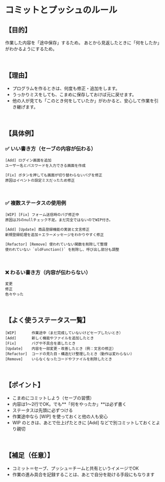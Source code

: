 # コミットとプッシュのルール

## 【目的】

作業した内容を「途中保存」するため。
あとから見返したときに「何をしたか」がわかるようにするため。

<br>


## 【理由】
- プログラムを作るときは、何度も修正・追加をします。
- うっかりミスをしても、こまめに保存しておけば元に戻せます。
- 他の人が見ても「このとき何をしていたか」がわかると、安心して作業を引き継げます。

<br>


## 【具体例】

### ✅ いい書き方（セーブの内容が伝わる）
```
[Add] ログイン画面を追加
ユーザー名とパスワードを入力できる画面を作成
```
```
[Fix] ボタンを押しても画面が切り替わらないバグを修正
原因はイベントの設定ミスだったため修正
```

<br>


### ✅ 複数ステータスの使用例
```
[WIP] [Fix] フォーム送信時のバグ修正中
原因はJSのnullチェック不足。まだ完全ではないのでWIP付き。
```
```
[Add] [Update] 商品登録機能の実装と文言修正
新規登録処理を追加＋エラーメッセージをわかりやすく修正
```
```
[Refactor] [Remove] 使われていない関数を削除して整理
使われていない `oldFunction()` を削除し、呼び出し部分も調整
```

<br>


### ❌ わるい書き方（内容が伝わらない）
```
変更
修正
色々やった
```

<br>


## 【よく使うステータス一覧】
```
[WIP]       作業途中（まだ完成していないけどセーブしたいとき）
[Add]       新しく機能やファイルを追加したとき
[Fix]       バグや不具合を直したとき
[Update]    内容を一部変更・改善したとき（例：文言の修正）
[Refactor]  コードの見た目・構造だけ整理したとき（動作は変わらない）
[Remove]    いらなくなったコードやファイルを削除したとき
```

<br>


## 【ポイント】
- こまめにコミットしよう（セーブの習慣）
- 内容は1〜2行でOK。でも**「何をやったか」**は必ず書く
- ステータスは先頭に必ずつける
- 作業途中なら [WIP] を使っておくと他の人も安心
- WIP のときは、あとで仕上げたときに [Add] などで別コミットしておくとより親切

<br>


## 【補足（任意）】
- コミット＝セーブ、プッシュ＝チームと共有というイメージでOK
- 作業の進み具合を記録することは、あとで自分を助ける手段にもなります



